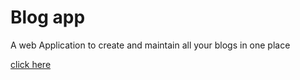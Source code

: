 # Blog app

A web Application to create and maintain all your blogs in one place

[click here](https://blog-app761.herokuapp.com/blogs)
